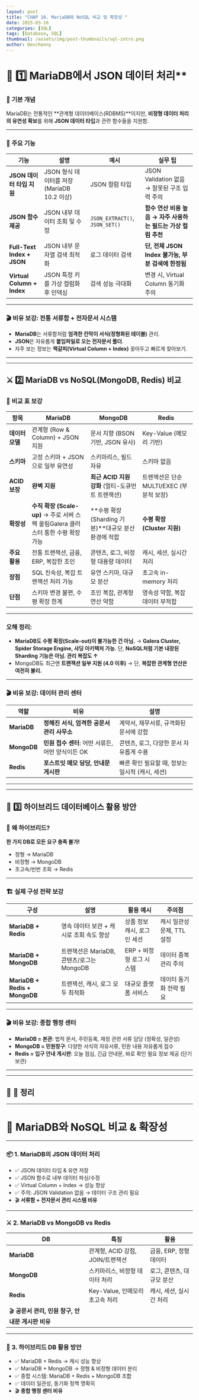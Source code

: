 ```yaml
---
layout: post
title: "CHAP 16. MariaDB와 NoSQL 비교 및 확장성 "
date: 2025-03-16
categories: [SQL]
tags: [Database, SQL]
thumbnail: /assets/img/post-thumbnails/sql-intro.png
author: Devchanny
---
```


# 📌 1️⃣ MariaDB에서 JSON 데이터 처리**

### 📌 **기본 개념**

MariaDB는 전통적인 **관계형 데이터베이스(RDBMS)**이지만, **비정형 데이터 처리의 유연성 확보**를 위해 **JSON 데이터 타입**과 관련 함수들을 지원함.

---

### 🎯 **주요 기능**

| 기능 | 설명 | 예시 | 실무 팁 |
| --- | --- | --- | --- |
| **JSON 데이터 타입 지원** | JSON 형식 데이터를 저장 (MariaDB 10.2 이상) | JSON 컬럼 타입 | JSON Validation 없음 → 잘못된 구조 입력 주의 |
| **JSON 함수 제공** | JSON 내부 데이터 조회 및 수정 | `JSON_EXTRACT()`, `JSON_SET()` | **함수 연산 비용 높음 → 자주 사용하는 필드는 가상 컬럼 추천** |
| **Full-Text Index + JSON** | JSON 내부 문자열 검색 최적화 | 로그 데이터 검색 | **단, 전체 JSON Index 불가능, 부분 검색에 한정됨** |
| **Virtual Column + Index** | JSON 특정 키를 가상 컬럼화 후 인덱싱 | 검색 성능 극대화 | 변경 시, Virtual Column 동기화 주의 |

---

### 🎬 **비유 보강: 전통 서류함 + 전자문서 시스템**

- **MariaDB**는 서류함처럼 **엄격한 칸막이 서식(정형화된 테이블)** 관리.
- **JSON**은 자유롭게 **붙임파일로 오는 전자문서 폴더**.
- 자주 보는 정보는 **책갈피(Virtual Column + Index)** 꽂아두고 빠르게 찾아보기.

---

---

## ⚔️ **2️⃣ MariaDB vs NoSQL(MongoDB, Redis) 비교**

### 📌 **비교 표 보강**

| 항목 | **MariaDB** | **MongoDB** | **Redis** |
| --- | --- | --- | --- |
| **데이터 모델** | 관계형 (Row & Column) + JSON 지원 | 문서 지향 (BSON 기반, JSON 유사) | Key-Value (메모리 기반) |
| **스키마** | 고정 스키마 + JSON으로 일부 유연성 | 스키마리스, 필드 자유 | 스키마 없음 |
| **ACID 보장** | **완벽 지원** | **최근 ACID 지원 강화** (멀티-도큐먼트 트랜잭션) | 트랜잭션은 단순 MULTI/EXEC (부분적 보장) |
| **확장성** | **수직 확장 (Scale-up)** → 주로 서버 스펙 올림Galera 클러스터 통한 수평 확장 가능 | **수평 확장 (Sharding 기본)**대규모 분산 환경에 적합 | **수평 확장 (Cluster 지원)** |
| **주요 활용** | 전통 트랜잭션, 금융, ERP, 복잡한 조인 | 콘텐츠, 로그, 비정형 대용량 데이터 | 캐시, 세션, 실시간 처리 |
| **장점** | SQL 친숙성, 복잡 트랜잭션 처리 가능 | 유연 스키마, 대규모 분산 | 초고속 in-memory 처리 |
| **단점** | 스키마 변경 불편, 수평 확장 한계 | 조인 복잡, 관계형 연산 약함 | 영속성 약함, 복잡 데이터 부적합 |

---

### **오해 정리:**

- **MariaDB도 수평 확장(Scale-out)이 불가능한 건 아님.** → **Galera Cluster, Spider Storage Engine, 샤딩 아키텍처 가능.**
단, **NoSQL처럼 기본 내장된 Sharding 기능은 아님. 관리 복잡도 ↑**
- MongoDB도 최근엔 **트랜잭션 일부 지원 (4.0 이후)** → 단, **복잡한 관계형 연산은 여전히 불리.**

---

### 🎬 **비유 보강: 데이터 관리 센터**

| 역할 | 비유 | 설명 |
| --- | --- | --- |
| **MariaDB** | **정해진 서식, 엄격한 공문서 관리 사무소** | 계약서, 재무서류, 규격화된 문서에 강함 |
| **MongoDB** | **민원 접수 센터**: 어떤 서류든, 어떤 양식이든 OK | 콘텐츠, 로그, 다양한 문서 자유롭게 수용 |
| **Redis** | **포스트잇 메모 담당, 안내문 게시판** | 빠른 확인 필요할 때, 정보는 일시적 (캐시, 세션) |

---

---

## 🔗 **3️⃣ 하이브리드 데이터베이스 활용 방안**

### 📌 **왜 하이브리드?**

**한 가지 DB로 모든 요구 충족 불가!**

- 정형 → MariaDB
- 비정형 → MongoDB
- 초고속/빈번 조회 → Redis

---

### 🏗️ **실제 구성 전략 보강**

| 구성 | 설명 | 활용 예시 | 주의점 |
| --- | --- | --- | --- |
| **MariaDB + Redis** | 영속 데이터 보관 + 캐시로 조회 속도 향상 | 상품 정보 캐시, 로그인 세션 | 캐시 일관성 문제, TTL 설정 |
| **MariaDB + MongoDB** | 트랜잭션은 MariaDB, 콘텐츠/로그는 MongoDB | ERP + 비정형 로그 시스템 | 데이터 중복 관리 주의 |
| **MariaDB + Redis + MongoDB** | 트랜잭션, 캐시, 로그 모두 최적화 | 대규모 플랫폼 서비스 | 데이터 동기화 전략 필요 |

---

### 🎬 **비유 보강: 종합 행정 센터**

- **MariaDB = 본관**: 법적 문서, 주민등록, 재정 관련 서류 담당 (정확성, 일관성)
- **MongoDB = 민원창구**: 다양한 서식의 자유서류, 민원 내용 자유롭게 접수
- **Redis = 입구 안내 게시판**: 오늘 점심, 긴급 안내문, 바로 확인 필요 정보 제공 (단기 보관)

---

---

## 📝 **🔖 정리**

---

# 🔄 MariaDB와 NoSQL 비교 & 확장성

---

### 📦 **1. MariaDB의 JSON 데이터 처리**

- ✅ JSON 데이터 타입 & 유연 저장
- ✅ JSON 함수로 내부 데이터 파싱/수정
- ✅ Virtual Column + Index → 성능 향상
- ✅ 주의: JSON Validation 없음 → 데이터 구조 관리 필요
- 🎬 **서류함 + 전자문서 관리 시스템 비유**

---

### ⚔️ **2. MariaDB vs MongoDB vs Redis**

| DB | 특징 | 활용 |
| --- | --- | --- |
| **MariaDB** | 관계형, ACID 강점, JOIN/트랜잭션 | 금융, ERP, 정형 데이터 |
| **MongoDB** | 스키마리스, 비정형 데이터 처리 | 로그, 콘텐츠, 대규모 분산 |
| **Redis** | Key-Value, 인메모리 초고속 처리 | 캐시, 세션, 실시간 처리 |
| 🎬 **공문서 관리, 민원 창구, 안내문 게시판 비유** |  |  |

---

### 🔗 **3. 하이브리드 DB 활용 방안**

- ✅ MariaDB + Redis → 캐시 성능 향상
- ✅ MariaDB + MongoDB → 정형 & 비정형 데이터 분리
- ✅ 종합 시스템: MariaDB + Redis + MongoDB 조합
- ✅ 데이터 일관성, 동기화 정책 명확히
- 🎬 **종합 행정 센터 비유**
